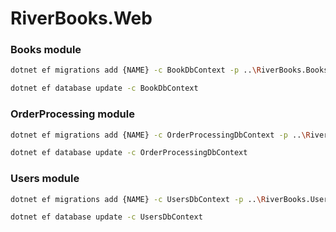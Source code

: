# RiverBooks.Web

### Books module

```bash
dotnet ef migrations add {NAME} -c BookDbContext -p ..\RiverBooks.Books\RiverBooks.Books.csproj -s .\RiverBooks.Web.csproj -o Infrastructure/Data/Migrations
```

```bash
dotnet ef database update -c BookDbContext
```

### OrderProcessing module

```bash
dotnet ef migrations add {NAME} -c OrderProcessingDbContext -p ..\RiverBooks.OrderProcessing\RiverBooks.OrderProcessing.csproj -s .\RiverBooks.Web.csproj -o Infrastructure/Data/Migrations
```

```bash
dotnet ef database update -c OrderProcessingDbContext
```

### Users module

```bash
dotnet ef migrations add {NAME} -c UsersDbContext -p ..\RiverBooks.Users\RiverBooks.Users.csproj -s .\RiverBooks.Web.csproj -o Infrastructure/Data/Migrations
```

```bash
dotnet ef database update -c UsersDbContext
```